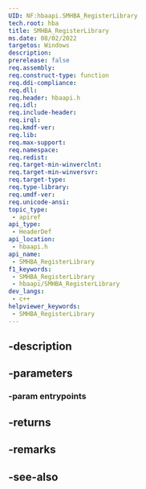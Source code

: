 ```yaml
---
UID: NF:hbaapi.SMHBA_RegisterLibrary
tech.root: hba
title: SMHBA_RegisterLibrary
ms.date: 08/02/2022
targetos: Windows
description: 
prerelease: false
req.assembly: 
req.construct-type: function
req.ddi-compliance: 
req.dll: 
req.header: hbaapi.h
req.idl: 
req.include-header: 
req.irql: 
req.kmdf-ver: 
req.lib: 
req.max-support: 
req.namespace: 
req.redist: 
req.target-min-winverclnt: 
req.target-min-winversvr: 
req.target-type: 
req.type-library: 
req.umdf-ver: 
req.unicode-ansi: 
topic_type:
 - apiref
api_type:
 - HeaderDef
api_location:
 - hbaapi.h
api_name:
 - SMHBA_RegisterLibrary
f1_keywords:
 - SMHBA_RegisterLibrary
 - hbaapi/SMHBA_RegisterLibrary
dev_langs:
 - c++
helpviewer_keywords:
 - SMHBA_RegisterLibrary
---
```


## -description

## -parameters

### -param entrypoints

## -returns

## -remarks

## -see-also

